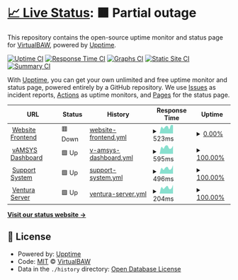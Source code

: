 # [📈 Live Status](https://status.virtualbaw.com): <!--live status--> **🟧 Partial outage**

This repository contains the open-source uptime monitor and status page for [VirtualBAW](https://status.virtualbaw.com), powered by [Upptime](https://github.com/upptime/upptime).

[![Uptime CI](https://github.com/VirtualBAW/status-page/workflows/Uptime%20CI/badge.svg)](https://github.com/VirtualBAW/status-page/actions?query=workflow%3A%22Uptime+CI%22)
[![Response Time CI](https://github.com/VirtualBAW/status-page/workflows/Response%20Time%20CI/badge.svg)](https://github.com/VirtualBAW/status-page/actions?query=workflow%3A%22Response+Time+CI%22)
[![Graphs CI](https://github.com/VirtualBAW/status-page/workflows/Graphs%20CI/badge.svg)](https://github.com/VirtualBAW/status-page/actions?query=workflow%3A%22Graphs+CI%22)
[![Static Site CI](https://github.com/VirtualBAW/status-page/workflows/Static%20Site%20CI/badge.svg)](https://github.com/VirtualBAW/status-page/actions?query=workflow%3A%22Static+Site+CI%22)
[![Summary CI](https://github.com/VirtualBAW/status-page/workflows/Summary%20CI/badge.svg)](https://github.com/VirtualBAW/status-page/actions?query=workflow%3A%22Summary+CI%22)

With [Upptime](https://upptime.js.org), you can get your own unlimited and free uptime monitor and status page, powered entirely by a GitHub repository. We use [Issues](https://github.com/VirtualBAW/status-page/issues) as incident reports, [Actions](https://github.com/VirtualBAW/status-page/actions) as uptime monitors, and [Pages](https://status.virtualbaw.com) for the status page.

<!--start: status pages-->
<!-- This summary is generated by Upptime (https://github.com/upptime/upptime) -->
<!-- Do not edit this manually, your changes will be overwritten -->
<!-- prettier-ignore -->
| URL | Status | History | Response Time | Uptime |
| --- | ------ | ------- | ------------- | ------ |
| <img alt="" src="https://icons.duckduckgo.com/ip3/virtualbaw.com.ico" height="13"> [Website Frontend](https://virtualbaw.com) | 🟥 Down | [website-frontend.yml](https://github.com/VirtualBAW/status-page/commits/HEAD/history/website-frontend.yml) | <details><summary><img alt="Response time graph" src="./graphs/website-frontend/response-time-week.png" height="20"> 523ms</summary><br><a href="https://status.virtualbaw.com/history/website-frontend"><img alt="Response time 564" src="https://img.shields.io/endpoint?url=https%3A%2F%2Fraw.githubusercontent.com%2FVirtualBAW%2Fstatus-page%2FHEAD%2Fapi%2Fwebsite-frontend%2Fresponse-time.json"></a><br><a href="https://status.virtualbaw.com/history/website-frontend"><img alt="24-hour response time 655" src="https://img.shields.io/endpoint?url=https%3A%2F%2Fraw.githubusercontent.com%2FVirtualBAW%2Fstatus-page%2FHEAD%2Fapi%2Fwebsite-frontend%2Fresponse-time-day.json"></a><br><a href="https://status.virtualbaw.com/history/website-frontend"><img alt="7-day response time 523" src="https://img.shields.io/endpoint?url=https%3A%2F%2Fraw.githubusercontent.com%2FVirtualBAW%2Fstatus-page%2FHEAD%2Fapi%2Fwebsite-frontend%2Fresponse-time-week.json"></a><br><a href="https://status.virtualbaw.com/history/website-frontend"><img alt="30-day response time 564" src="https://img.shields.io/endpoint?url=https%3A%2F%2Fraw.githubusercontent.com%2FVirtualBAW%2Fstatus-page%2FHEAD%2Fapi%2Fwebsite-frontend%2Fresponse-time-month.json"></a><br><a href="https://status.virtualbaw.com/history/website-frontend"><img alt="1-year response time 564" src="https://img.shields.io/endpoint?url=https%3A%2F%2Fraw.githubusercontent.com%2FVirtualBAW%2Fstatus-page%2FHEAD%2Fapi%2Fwebsite-frontend%2Fresponse-time-year.json"></a></details> | <details><summary><a href="https://status.virtualbaw.com/history/website-frontend">0.00%</a></summary><a href="https://status.virtualbaw.com/history/website-frontend"><img alt="All-time uptime 20.34%" src="https://img.shields.io/endpoint?url=https%3A%2F%2Fraw.githubusercontent.com%2FVirtualBAW%2Fstatus-page%2FHEAD%2Fapi%2Fwebsite-frontend%2Fuptime.json"></a><br><a href="https://status.virtualbaw.com/history/website-frontend"><img alt="24-hour uptime 0.00%" src="https://img.shields.io/endpoint?url=https%3A%2F%2Fraw.githubusercontent.com%2FVirtualBAW%2Fstatus-page%2FHEAD%2Fapi%2Fwebsite-frontend%2Fuptime-day.json"></a><br><a href="https://status.virtualbaw.com/history/website-frontend"><img alt="7-day uptime 0.00%" src="https://img.shields.io/endpoint?url=https%3A%2F%2Fraw.githubusercontent.com%2FVirtualBAW%2Fstatus-page%2FHEAD%2Fapi%2Fwebsite-frontend%2Fuptime-week.json"></a><br><a href="https://status.virtualbaw.com/history/website-frontend"><img alt="30-day uptime 20.34%" src="https://img.shields.io/endpoint?url=https%3A%2F%2Fraw.githubusercontent.com%2FVirtualBAW%2Fstatus-page%2FHEAD%2Fapi%2Fwebsite-frontend%2Fuptime-month.json"></a><br><a href="https://status.virtualbaw.com/history/website-frontend"><img alt="1-year uptime 20.34%" src="https://img.shields.io/endpoint?url=https%3A%2F%2Fraw.githubusercontent.com%2FVirtualBAW%2Fstatus-page%2FHEAD%2Fapi%2Fwebsite-frontend%2Fuptime-year.json"></a></details>
| <img alt="" src="https://icons.duckduckgo.com/ip3/vamsys.io.ico" height="13"> [vAMSYS Dashboard](https://vamsys.io) | 🟩 Up | [v-amsys-dashboard.yml](https://github.com/VirtualBAW/status-page/commits/HEAD/history/v-amsys-dashboard.yml) | <details><summary><img alt="Response time graph" src="./graphs/v-amsys-dashboard/response-time-week.png" height="20"> 595ms</summary><br><a href="https://status.virtualbaw.com/history/v-amsys-dashboard"><img alt="Response time 629" src="https://img.shields.io/endpoint?url=https%3A%2F%2Fraw.githubusercontent.com%2FVirtualBAW%2Fstatus-page%2FHEAD%2Fapi%2Fv-amsys-dashboard%2Fresponse-time.json"></a><br><a href="https://status.virtualbaw.com/history/v-amsys-dashboard"><img alt="24-hour response time 706" src="https://img.shields.io/endpoint?url=https%3A%2F%2Fraw.githubusercontent.com%2FVirtualBAW%2Fstatus-page%2FHEAD%2Fapi%2Fv-amsys-dashboard%2Fresponse-time-day.json"></a><br><a href="https://status.virtualbaw.com/history/v-amsys-dashboard"><img alt="7-day response time 595" src="https://img.shields.io/endpoint?url=https%3A%2F%2Fraw.githubusercontent.com%2FVirtualBAW%2Fstatus-page%2FHEAD%2Fapi%2Fv-amsys-dashboard%2Fresponse-time-week.json"></a><br><a href="https://status.virtualbaw.com/history/v-amsys-dashboard"><img alt="30-day response time 629" src="https://img.shields.io/endpoint?url=https%3A%2F%2Fraw.githubusercontent.com%2FVirtualBAW%2Fstatus-page%2FHEAD%2Fapi%2Fv-amsys-dashboard%2Fresponse-time-month.json"></a><br><a href="https://status.virtualbaw.com/history/v-amsys-dashboard"><img alt="1-year response time 629" src="https://img.shields.io/endpoint?url=https%3A%2F%2Fraw.githubusercontent.com%2FVirtualBAW%2Fstatus-page%2FHEAD%2Fapi%2Fv-amsys-dashboard%2Fresponse-time-year.json"></a></details> | <details><summary><a href="https://status.virtualbaw.com/history/v-amsys-dashboard">100.00%</a></summary><a href="https://status.virtualbaw.com/history/v-amsys-dashboard"><img alt="All-time uptime 100.00%" src="https://img.shields.io/endpoint?url=https%3A%2F%2Fraw.githubusercontent.com%2FVirtualBAW%2Fstatus-page%2FHEAD%2Fapi%2Fv-amsys-dashboard%2Fuptime.json"></a><br><a href="https://status.virtualbaw.com/history/v-amsys-dashboard"><img alt="24-hour uptime 100.00%" src="https://img.shields.io/endpoint?url=https%3A%2F%2Fraw.githubusercontent.com%2FVirtualBAW%2Fstatus-page%2FHEAD%2Fapi%2Fv-amsys-dashboard%2Fuptime-day.json"></a><br><a href="https://status.virtualbaw.com/history/v-amsys-dashboard"><img alt="7-day uptime 100.00%" src="https://img.shields.io/endpoint?url=https%3A%2F%2Fraw.githubusercontent.com%2FVirtualBAW%2Fstatus-page%2FHEAD%2Fapi%2Fv-amsys-dashboard%2Fuptime-week.json"></a><br><a href="https://status.virtualbaw.com/history/v-amsys-dashboard"><img alt="30-day uptime 100.00%" src="https://img.shields.io/endpoint?url=https%3A%2F%2Fraw.githubusercontent.com%2FVirtualBAW%2Fstatus-page%2FHEAD%2Fapi%2Fv-amsys-dashboard%2Fuptime-month.json"></a><br><a href="https://status.virtualbaw.com/history/v-amsys-dashboard"><img alt="1-year uptime 100.00%" src="https://img.shields.io/endpoint?url=https%3A%2F%2Fraw.githubusercontent.com%2FVirtualBAW%2Fstatus-page%2FHEAD%2Fapi%2Fv-amsys-dashboard%2Fuptime-year.json"></a></details>
| <img alt="" src="https://icons.duckduckgo.com/ip3/support.virtualbaw.com.ico" height="13"> [Support System](https://support.virtualbaw.com) | 🟩 Up | [support-system.yml](https://github.com/VirtualBAW/status-page/commits/HEAD/history/support-system.yml) | <details><summary><img alt="Response time graph" src="./graphs/support-system/response-time-week.png" height="20"> 496ms</summary><br><a href="https://status.virtualbaw.com/history/support-system"><img alt="Response time 529" src="https://img.shields.io/endpoint?url=https%3A%2F%2Fraw.githubusercontent.com%2FVirtualBAW%2Fstatus-page%2FHEAD%2Fapi%2Fsupport-system%2Fresponse-time.json"></a><br><a href="https://status.virtualbaw.com/history/support-system"><img alt="24-hour response time 744" src="https://img.shields.io/endpoint?url=https%3A%2F%2Fraw.githubusercontent.com%2FVirtualBAW%2Fstatus-page%2FHEAD%2Fapi%2Fsupport-system%2Fresponse-time-day.json"></a><br><a href="https://status.virtualbaw.com/history/support-system"><img alt="7-day response time 496" src="https://img.shields.io/endpoint?url=https%3A%2F%2Fraw.githubusercontent.com%2FVirtualBAW%2Fstatus-page%2FHEAD%2Fapi%2Fsupport-system%2Fresponse-time-week.json"></a><br><a href="https://status.virtualbaw.com/history/support-system"><img alt="30-day response time 529" src="https://img.shields.io/endpoint?url=https%3A%2F%2Fraw.githubusercontent.com%2FVirtualBAW%2Fstatus-page%2FHEAD%2Fapi%2Fsupport-system%2Fresponse-time-month.json"></a><br><a href="https://status.virtualbaw.com/history/support-system"><img alt="1-year response time 529" src="https://img.shields.io/endpoint?url=https%3A%2F%2Fraw.githubusercontent.com%2FVirtualBAW%2Fstatus-page%2FHEAD%2Fapi%2Fsupport-system%2Fresponse-time-year.json"></a></details> | <details><summary><a href="https://status.virtualbaw.com/history/support-system">100.00%</a></summary><a href="https://status.virtualbaw.com/history/support-system"><img alt="All-time uptime 100.00%" src="https://img.shields.io/endpoint?url=https%3A%2F%2Fraw.githubusercontent.com%2FVirtualBAW%2Fstatus-page%2FHEAD%2Fapi%2Fsupport-system%2Fuptime.json"></a><br><a href="https://status.virtualbaw.com/history/support-system"><img alt="24-hour uptime 100.00%" src="https://img.shields.io/endpoint?url=https%3A%2F%2Fraw.githubusercontent.com%2FVirtualBAW%2Fstatus-page%2FHEAD%2Fapi%2Fsupport-system%2Fuptime-day.json"></a><br><a href="https://status.virtualbaw.com/history/support-system"><img alt="7-day uptime 100.00%" src="https://img.shields.io/endpoint?url=https%3A%2F%2Fraw.githubusercontent.com%2FVirtualBAW%2Fstatus-page%2FHEAD%2Fapi%2Fsupport-system%2Fuptime-week.json"></a><br><a href="https://status.virtualbaw.com/history/support-system"><img alt="30-day uptime 100.00%" src="https://img.shields.io/endpoint?url=https%3A%2F%2Fraw.githubusercontent.com%2FVirtualBAW%2Fstatus-page%2FHEAD%2Fapi%2Fsupport-system%2Fuptime-month.json"></a><br><a href="https://status.virtualbaw.com/history/support-system"><img alt="1-year uptime 100.00%" src="https://img.shields.io/endpoint?url=https%3A%2F%2Fraw.githubusercontent.com%2FVirtualBAW%2Fstatus-page%2FHEAD%2Fapi%2Fsupport-system%2Fuptime-year.json"></a></details>
| <img alt="" src="https://icons.duckduckgo.com/ip3/46.101.0.90.ico" height="13"> [Ventura Server](http://46.101.0.90) | 🟩 Up | [ventura-server.yml](https://github.com/VirtualBAW/status-page/commits/HEAD/history/ventura-server.yml) | <details><summary><img alt="Response time graph" src="./graphs/ventura-server/response-time-week.png" height="20"> 204ms</summary><br><a href="https://status.virtualbaw.com/history/ventura-server"><img alt="Response time 216" src="https://img.shields.io/endpoint?url=https%3A%2F%2Fraw.githubusercontent.com%2FVirtualBAW%2Fstatus-page%2FHEAD%2Fapi%2Fventura-server%2Fresponse-time.json"></a><br><a href="https://status.virtualbaw.com/history/ventura-server"><img alt="24-hour response time 286" src="https://img.shields.io/endpoint?url=https%3A%2F%2Fraw.githubusercontent.com%2FVirtualBAW%2Fstatus-page%2FHEAD%2Fapi%2Fventura-server%2Fresponse-time-day.json"></a><br><a href="https://status.virtualbaw.com/history/ventura-server"><img alt="7-day response time 204" src="https://img.shields.io/endpoint?url=https%3A%2F%2Fraw.githubusercontent.com%2FVirtualBAW%2Fstatus-page%2FHEAD%2Fapi%2Fventura-server%2Fresponse-time-week.json"></a><br><a href="https://status.virtualbaw.com/history/ventura-server"><img alt="30-day response time 216" src="https://img.shields.io/endpoint?url=https%3A%2F%2Fraw.githubusercontent.com%2FVirtualBAW%2Fstatus-page%2FHEAD%2Fapi%2Fventura-server%2Fresponse-time-month.json"></a><br><a href="https://status.virtualbaw.com/history/ventura-server"><img alt="1-year response time 216" src="https://img.shields.io/endpoint?url=https%3A%2F%2Fraw.githubusercontent.com%2FVirtualBAW%2Fstatus-page%2FHEAD%2Fapi%2Fventura-server%2Fresponse-time-year.json"></a></details> | <details><summary><a href="https://status.virtualbaw.com/history/ventura-server">100.00%</a></summary><a href="https://status.virtualbaw.com/history/ventura-server"><img alt="All-time uptime 100.00%" src="https://img.shields.io/endpoint?url=https%3A%2F%2Fraw.githubusercontent.com%2FVirtualBAW%2Fstatus-page%2FHEAD%2Fapi%2Fventura-server%2Fuptime.json"></a><br><a href="https://status.virtualbaw.com/history/ventura-server"><img alt="24-hour uptime 100.00%" src="https://img.shields.io/endpoint?url=https%3A%2F%2Fraw.githubusercontent.com%2FVirtualBAW%2Fstatus-page%2FHEAD%2Fapi%2Fventura-server%2Fuptime-day.json"></a><br><a href="https://status.virtualbaw.com/history/ventura-server"><img alt="7-day uptime 100.00%" src="https://img.shields.io/endpoint?url=https%3A%2F%2Fraw.githubusercontent.com%2FVirtualBAW%2Fstatus-page%2FHEAD%2Fapi%2Fventura-server%2Fuptime-week.json"></a><br><a href="https://status.virtualbaw.com/history/ventura-server"><img alt="30-day uptime 100.00%" src="https://img.shields.io/endpoint?url=https%3A%2F%2Fraw.githubusercontent.com%2FVirtualBAW%2Fstatus-page%2FHEAD%2Fapi%2Fventura-server%2Fuptime-month.json"></a><br><a href="https://status.virtualbaw.com/history/ventura-server"><img alt="1-year uptime 100.00%" src="https://img.shields.io/endpoint?url=https%3A%2F%2Fraw.githubusercontent.com%2FVirtualBAW%2Fstatus-page%2FHEAD%2Fapi%2Fventura-server%2Fuptime-year.json"></a></details>

<!--end: status pages-->

[**Visit our status website →**](https://status.virtualbaw.com)

## 📄 License

- Powered by: [Upptime](https://github.com/upptime/upptime)
- Code: [MIT](./LICENSE) © [VirtualBAW](https://status.virtualbaw.com)
- Data in the `./history` directory: [Open Database License](https://opendatacommons.org/licenses/odbl/1-0/)
